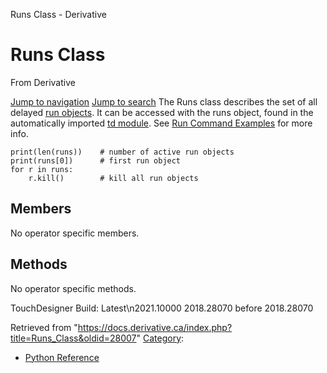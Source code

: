 

Runs Class - Derivative




# Runs Class
From Derivative

[Jump to navigation](#mw-head)
[Jump to search](#searchInput)
The Runs class describes the set of all delayed [run objects](Run_Class.html "Run Class"). It can be accessed with the runs object, found in the automatically imported [td module](Td_Module.html "Td Module"). See [Run Command Examples](Run_Command_Examples.html "Run Command Examples") for more info.
```
print(len(runs))	# number of active run objects 
print(runs[0])		# first run object
for r in runs:
	r.kill()		# kill all run objects
```
  

## Members
No operator specific members.
  

## Methods
No operator specific methods.
  
TouchDesigner Build: 
Latest\n2021.10000
2018.28070
before 2018.28070

Retrieved from "<https://docs.derivative.ca/index.php?title=Runs_Class&oldid=28007>"
[Category](Special_Categories.html "Special:Categories"):
* [Python Reference](Category_Python_Reference.html "Category:Python Reference")